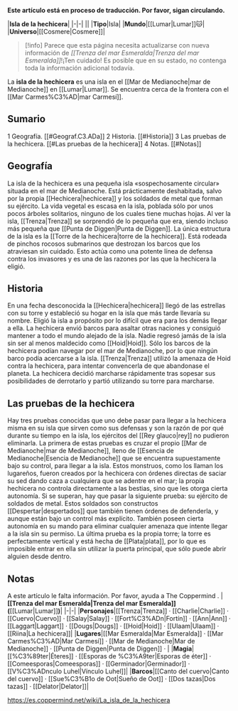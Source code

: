 **Este artículo está en proceso de traducción. Por favor, sigan circulando.**


|**Isla de la hechicera**|
|-|-|
||
|**Tipo**|Isla|
|**Mundo**|[[Lumar\|Lumar]]🐱︎|
|**Universo**|[[Cosmere\|Cosmere]]|

> [!info] Parece que esta página necesita actualizarse con nueva información de *[[Trenza del mar Esmeralda\|Trenza del mar Esmeralda]]*!¡Ten cuidado! Es posible que en su estado, no contenga toda la información adicional todavía.

La **isla de la hechicera** es una isla en el [[Mar de Medianoche\|mar de Medianoche]] en [[Lumar\|Lumar]]. Se encuentra cerca de la frontera con el [[Mar Carmes%C3%AD\|mar Carmesí]].

## Sumario

1 Geografía. [[#Geograf.C3.ADa]] 
2 Historia. [[#Historia]] 
3 Las pruebas de la hechicera. [[#Las pruebas de la hechicera]] 
4 Notas. [[#Notas]] 


## Geografía
La isla de la hechicera es una pequeña isla «sospechosamente circular» situada en el mar de Medianoche. Está prácticamente deshabitada, salvo por la propia [[Hechicera\|hechicera]] y los soldados de metal que forman su ejército. La vida vegetal es escasa en la isla, poblada sólo por unos pocos árboles solitarios, ninguno de los cuales tiene muchas hojas. Al ver la isla, [[Trenza\|Trenza]] se sorprendió de lo pequeña que era, siendo incluso más pequeña que [[Punta de Diggen\|Punta de Diggen]]. La única estructura de la isla es la [[Torre de la hechicera\|torre de la hechicera]].
Está rodeada de pinchos rocosos submarinos que destrozan los barcos que los atraviesan sin cuidado. Esto actúa como una potente línea de defensa contra los invasores y es una de las razones por las que la hechicera la eligió.

## Historia
En una fecha desconocida la [[Hechicera\|hechicera]] llegó de las estrellas con su torre y estableció su hogar en la isla que más tarde llevaría su nombre. Eligió la isla a propósito por lo difícil que era para los demás llegar a ella.
La hechicera envió barcos para asaltar otras naciones y consiguió mantener a todo el mundo alejado de la isla. Nadie regresó jamás de la isla sin ser al menos maldecido como [[Hoid\|Hoid]]. Sólo los barcos de la hechicera podían navegar por el mar de Medianoche, por lo que ningún barco podía acercarse a la isla.
[[Trenza\|Trenza]] utilizó la amenaza de Hoid contra la hechicera, para intentar convencerla de que abandonase el planeta. La hechicera decidió marcharse rápidamente tras sopesar sus posibilidades de derrotarlo y partió utilizando su torre para marcharse.

## Las pruebas de la hechicera
Hay tres pruebas conocidas que uno debe pasar para llegar a la hechicera misma en su isla que sirven como sus defensas y son la razón de por qué durante su tiempo en la isla, los ejércitos del [[Rey glauco\|rey]] no pudieron eliminarla. La primera de estas pruebas es cruzar el propio [[Mar de Medianoche\|mar de Medianoche]], lleno de [[Esencia de Medianoche\|Esencia de Medianoche]] que se encuentra supuestamente bajo su control, para llegar a la isla. Estos monstruos, como los llaman los lugareños, fueron creados por la hechicera con órdenes directas de saciar su sed dando caza a cualquiera que se adentre en el mar; la propia hechicera no controla directamente a las bestias, sino que les otorga cierta autonomía. Si se superan, hay que pasar la siguiente prueba: su ejército de soldados de metal. Estos soldados son constructos [[Despertar\|despertados]] que también tienen órdenes de defenderla, y aunque están bajo un control más explícito. También poseen cierta autonomía en su mando para eliminar cualquier amenaza que intente llegar a la isla sin su permiso. La última prueba es la propia torre; la torre es perfectamente vertical y está hecha de [[Plata\|plata]], por lo que es imposible entrar en ella sin utilizar la puerta principal, que sólo puede abrir alguien desde dentro.

## Notas

A este artículo le falta información. Por favor, ayuda a The Coppermind .
|**[[Trenza del mar Esmeralda\|Trenza del mar Esmeralda]] (**[[Lumar\|Lumar]]**)**|
|-|-|
|**Personajes**|[[Trenza\|Trenza]] · [[Charlie\|Charlie]] · [[Cuervo\|Cuervo]] · [[Salay\|Salay]] · [[Fort%C3%ADn\|Fortín]] · [[Ann\|Ann]] · [[Laggart\|Laggart]] · [[Dougs\|Dougs]] · [[Hoid\|Hoid]] · [[Ulaam\|Ulaam]] · [[Riina\|La hechicera]]|
|**Lugares**|[[Mar Esmeralda\|Mar Esmeralda]] · [[Mar Carmes%C3%AD\|Mar Carmesí]] · [[Mar de Medianoche\|Mar de Medianoche]] · [[Punta de Diggen\|Punta de Diggen]] · |
|**Magia**|[[%C3%89ter\|Éteres]] · [[Esporas de %C3%A9ter\|Esporas de éter]] · [[Comeesporas\|Comeesporas]] · [[Germinador\|Germinador]] · [[V%C3%ADnculo Luhel\|Vínculo Luhel]]|
|**Barcos**|[[Canto del cuervo\|Canto del cuervo]] · [[Sue%C3%B1o de Oot\|Sueño de Oot]] · [[Dos tazas\|Dos tazas]] · [[Delator\|Delator]]|



https://es.coppermind.net/wiki/La_isla_de_la_hechicera